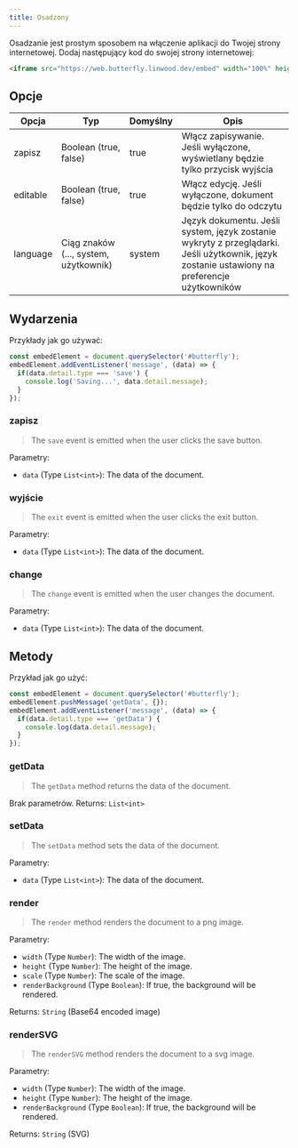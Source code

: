 ```yaml
---
title: Osadzony
---
```


Osadzanie jest prostym sposobem na włączenie aplikacji do Twojej strony internetowej.
Dodaj następujący kod do swojej strony internetowej:

```html
<iframe src="https://web.butterfly.linwood.dev/embed" width="100%" height="500px" allowtransparency="true"></iframe>
```

## Opcje

| Opcja    | Typ                                                                                                      | Domyślny | Opis                                                                                                                                                                         |
| -------- | -------------------------------------------------------------------------------------------------------- | -------- | ---------------------------------------------------------------------------------------------------------------------------------------------------------------------------- |
| zapisz   | Boolean (true, false)                                                                 | true     | Włącz zapisywanie. Jeśli wyłączone, wyświetlany będzie tylko przycisk wyjścia                                                                                |
| editable | Boolean (true, false)                                                                 | true     | Włącz edycję. Jeśli wyłączone, dokument będzie tylko do odczytu                                                                                              |
| language | Ciąg znaków (..., system, użytkownik) | system   | Język dokumentu. Jeśli system, język zostanie wykryty z przeglądarki. Jeśli użytkownik, język zostanie ustawiony na preferencje użytkowników |

## Wydarzenia

Przykłady jak go używać:

```javascript
const embedElement = document.querySelector('#butterfly');
embedElement.addEventListener('message', (data) => {
  if(data.detail.type === 'save') {
    console.log('Saving...', data.detail.message);
  }
});
```

### zapisz

> The `save` event is emitted when the user clicks the save button.

Parametry:

- `data` (Type `List<int>`): The data of the document.

### wyjście

> The `exit` event is emitted when the user clicks the exit button.

Parametry:

- `data` (Type `List<int>`): The data of the document.

### change

> The `change` event is emitted when the user changes the document.

Parametry:

- `data` (Type `List<int>`): The data of the document.

## Metody

Przykład jak go użyć:

```javascript
const embedElement = document.querySelector('#butterfly');
embedElement.pushMessage('getData', {});
embedElement.addEventListener('message', (data) => {
  if(data.detail.type === 'getData') {
    console.log(data.detail.message);
  }
});
```

### getData

> The `getData` method returns the data of the document.

Brak parametrów.
Returns: `List<int>`

### setData

> The `setData` method sets the data of the document.

Parametry:

- `data` (Type `List<int>`): The data of the document.

### render

> The `render` method renders the document to a png image.

Parametry:

- `width` (Type `Number`): The width of the image.
- `height` (Type `Number`): The height of the image.
- `scale` (Type `Number`): The scale of the image.
- `renderBackground` (Type `Boolean`): If true, the background will be rendered.

Returns: `String` (Base64 encoded image)

### renderSVG

> The `renderSVG` method renders the document to a svg image.

Parametry:

- `width` (Type `Number`): The width of the image.
- `height` (Type `Number`): The height of the image.
- `renderBackground` (Type `Boolean`): If true, the background will be rendered.

Returns: `String` (SVG)
